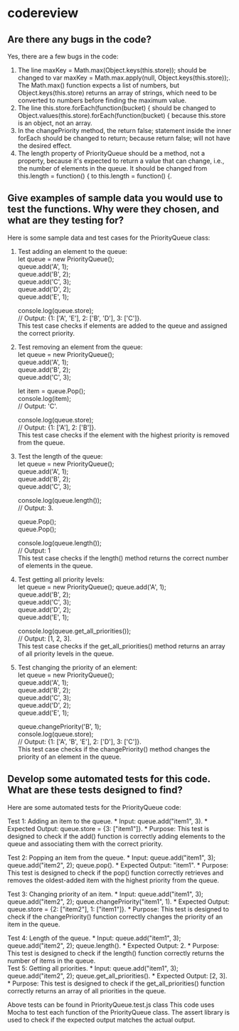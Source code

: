 # codereview

## Are there any bugs in the code?
Yes, there are a few bugs in the code:
1. The line maxKey = Math.max(Object.keys(this.store)); should be changed to var maxKey = Math.max.apply(null, Object.keys(this.store));. The Math.max() function expects a list of numbers, but Object.keys(this.store) returns an array of strings, which need to be converted to numbers before finding the maximum value.
2. The line this.store.forEach(function(bucket) { should be changed to Object.values(this.store).forEach(function(bucket) { because this.store is an object, not an array.
3. In the changePriority method, the return false; statement inside the inner forEach should be changed to return; because return false; will not have the desired effect.
4. The length property of PriorityQueue should be a method, not a property, because it's expected to return a value that can change, i.e., the number of elements in the queue. It should be changed from this.length = function() { to this.length = function() {.

## Give examples of sample data you would use to test the functions. Why were they chosen, and what are they testing for?
Here is some sample data and test cases for the PriorityQueue class:

1. Test adding an element to the queue:  
    let queue = new PriorityQueue();  
    queue.add('A', 1);  
    queue.add('B', 2);  
    queue.add('C', 3);  
    queue.add('D', 2);  
    queue.add('E', 1);  

    console.log(queue.store);  
    // Output: {1: ['A', 'E'], 2: ['B', 'D'], 3: ['C']}.   
    This test case checks if elements are added to the queue and assigned the correct priority.

2. Test removing an element from the queue:  
    let queue = new PriorityQueue();    
    queue.add('A', 1);  
    queue.add('B', 2);  
    queue.add('C', 3);  

    let item = queue.Pop();  
    console.log(item);  
    // Output: 'C'. 

    console.log(queue.store);  
    // Output: {1: ['A'], 2: ['B']}.   
    This test case checks if the element with the highest priority is removed from the queue.

3. Test the length of the queue:  
    let queue = new PriorityQueue();  
    queue.add('A', 1);  
    queue.add('B', 2);  
    queue.add('C', 3);  

    console.log(queue.length());  
    // Output: 3. 

    queue.Pop();  
    queue.Pop();   

    console.log(queue.length());   
    // Output: 1     
    This test case checks if the length() method returns the correct number of elements in the queue.

4. Test getting all priority levels:  
    let queue = new PriorityQueue();
    queue.add('A', 1);  
    queue.add('B', 2);  
    queue.add('C', 3);  
    queue.add('D', 2);  
    queue.add('E', 1);  

    console.log(queue.get_all_priorities());  
    // Output: [1, 2, 3].   
    This test case checks if the get_all_priorities() method returns an array of all priority levels in the queue.

5. Test changing the priority of an element:  
    let queue = new PriorityQueue();  
    queue.add('A', 1);  
    queue.add('B', 2);  
    queue.add('C', 3);  
    queue.add('D', 2);  
    queue.add('E', 1);  

    queue.changePriority('B', 1);  
    console.log(queue.store);  
    // Output: {1: ['A', 'B', 'E'], 2: ['D'], 3: ['C']}.   
    This test case checks if the changePriority() method changes the priority of an element in the queue.  

## Develop some automated tests for this code. What are these tests designed to find?
Here are some automated tests for the PriorityQueue code:

Test 1: Adding an item to the queue. 
    * Input: queue.add("item1", 3). 
    * Expected Output: queue.store = {3: ["item1"]}. 
    * Purpose: This test is designed to check if the add() function is correctly adding elements to the queue and associating them with the correct priority.

Test 2: Popping an item from the queue. 
    * Input: queue.add("item1", 3); queue.add("item2", 2); queue.pop(). 
    * Expected Output: "item1". 
    * Purpose: This test is designed to check if the pop() function correctly retrieves and removes the oldest-added item with the highest priority from the queue.

Test 3: Changing priority of an item. 
    * Input: queue.add("item1", 3); queue.add("item2", 2); queue.changePriority("item1", 1). 
    * Expected Output: queue.store = {2: ["item2"], 1: ["item1"]}. 
    * Purpose: This test is designed to check if the changePriority() function correctly changes the priority of an item in the queue.

Test 4: Length of the queue. 
    * Input: queue.add("item1", 3); queue.add("item2", 2); queue.length(). 
    * Expected Output: 2. 
    * Purpose: This test is designed to check if the length() function correctly returns the number of items in the queue.  
Test 5: Getting all priorities. 
    * Input: queue.add("item1", 3); queue.add("item2", 2); queue.get_all_priorities(). 
    * Expected Output: [2, 3]. 
    * Purpose: This test is designed to check if the get_all_priorities() function correctly returns an array of all priorities in the queue.

Above tests can be found in PriorityQueue.test.js class This code uses Mocha to test each function of the PriorityQueue class. The assert library is used to check if the expected output matches the actual output.
